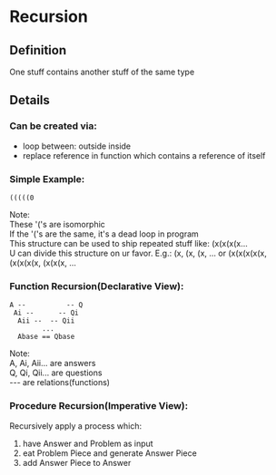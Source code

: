 # Recursion

## Definition
One stuff contains another stuff of the same type

## Details
### Can be created via:

* loop between: outside inside
* replace reference in function which contains a reference of itself

### Simple Example:

    (((((0
    
Note:  
These '('s are isomorphic  
If the '('s are the same, it's a dead loop in program  
This structure can be used to ship repeated stuff like: (x(x(x(x...  
U can divide this structure on ur favor. E.g.: (x, (x, (x, ... or (x(x(x(x(x, (x(x(x(x, (x(x(x, ...  

### Function Recursion(Declarative View):

    A --          -- Q
     Ai --      -- Qi
      Aii --  -- Qii
            ...
      Abase == Qbase

Note:  
A, Ai, Aii... are answers  
Q, Qi, Qii... are questions  
--- are relations(functions)

### Procedure Recursion(Imperative View):

Recursively apply a process which:

1. have Answer and Problem as input
2. eat Problem Piece and generate Answer Piece
3. add Answer Piece to Answer
